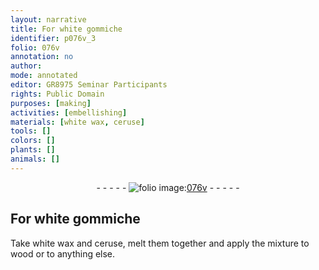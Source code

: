 ```yaml
---
layout: narrative
title: For white gommiche
identifier: p076v_3
folio: 076v
annotation: no
author:
mode: annotated
editor: GR8975 Seminar Participants
rights: Public Domain
purposes: [making]
activities: [embellishing]
materials: [white wax, ceruse]
tools: []
colors: []
plants: []
animals: []
---
```


 <div class="folio" align="center">- - - - - <a href="http://gallica.bnf.fr/ark:/12148/btv1b10500001g/f158.item" target="_blank"><img src="https://cu-mkp.github.io/GR8975-edition/assets/photo-icon.png" alt="folio image: " style="display:inline-block; margin-bottom:-3px;"/>076v</a> - - - - - </div>  <span class="activity"></span> 

## For white gommiche

 
 Take <span class="material">white wax</span> and <span class="material">ceruse</span>, melt them together and apply the mixture to wood or to anything else. 
 